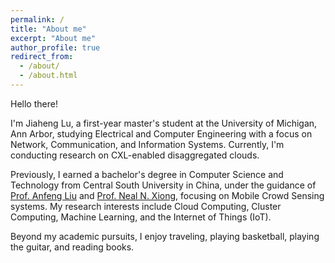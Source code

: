 ```yaml
---
permalink: /
title: "About me"
excerpt: "About me"
author_profile: true
redirect_from: 
  - /about/
  - /about.html
---
```

  
Hello there!

I'm Jiaheng Lu, a first-year master's student at the University of Michigan, Ann Arbor, studying Electrical and Computer Engineering with a focus on Network, Communication, and Information Systems. Currently, I'm conducting research on CXL-enabled disaggregated clouds.

Previously, I earned a bachelor's degree in Computer Science and Technology from Central South University in China, under the guidance of [Prof. Anfeng Liu](https://faculty.csu.edu.cn/liuanfeng/en/index.htm) and [Prof. Neal N. Xiong](https://srinfo.sulross.edu/fs/1448), focusing on Mobile Crowd Sensing systems. My research interests include Cloud Computing, Cluster Computing, Machine Learning, and the Internet of Things (IoT).

Beyond my academic pursuits, I enjoy traveling, playing basketball, playing the guitar, and reading books.
